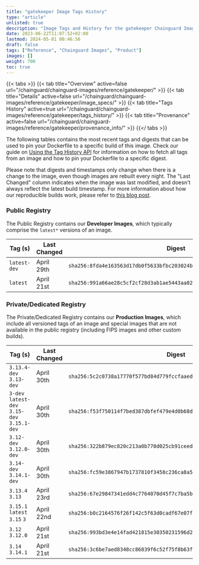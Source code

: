 ```yaml
---
title: "gatekeeper Image Tags History"
type: "article"
unlisted: true
description: "Image Tags and History for the gatekeeper Chainguard Image"
date: 2023-06-22T11:07:52+02:00
lastmod: 2024-05-01 00:46:56
draft: false
tags: ["Reference", "Chainguard Images", "Product"]
images: []
weight: 700
toc: true
---
```


{{< tabs >}}
{{< tab title="Overview" active=false url="/chainguard/chainguard-images/reference/gatekeeper/" >}}
{{< tab title="Details" active=false url="/chainguard/chainguard-images/reference/gatekeeper/image_specs/" >}}
{{< tab title="Tags History" active=true url="/chainguard/chainguard-images/reference/gatekeeper/tags_history/" >}}
{{< tab title="Provenance" active=false url="/chainguard/chainguard-images/reference/gatekeeper/provenance_info/" >}}
{{</ tabs >}}

The following tables contains the most recent tags and digests that can be used to pin your Dockerfile to a specific build of this image. Check our guide on [Using the Tag History API](/chainguard/chainguard-images/using-the-tag-history-api/) for information on how to fetch all tags from an image and how to pin your Dockerfile to a specific digest.

Please note that digests and timestamps only change when there is a change to the image, even though images are rebuilt every night. The "Last Changed" column indicates when the image was last modified, and doesn't always reflect the latest build timestamp. For more information about how our reproducible builds work, please refer to [this blog post](https://www.chainguard.dev/unchained/reproducing-chainguards-reproducible-image-builds).

### Public Registry
The Public Registry contains our **Developer Images**, which typically comprise the `latest*` versions of an image.

| Tag (s)       | Last Changed | Digest                                                                    |
|---------------|--------------|---------------------------------------------------------------------------|
|  `latest-dev` | April 29th   | `sha256:8fda4e163563d17db0f5633bfbc203024b348da4bb4c5ce34876bc91e02de90e` |
|  `latest`     | April 21st   | `sha256:991a66ae28c5cf2cf28d3ab1ae5443aa02e9cf23f83f4e49706236d8299682eb` |


### Private/Dedicated Registry
The Private/Dedicated Registry contains our **Production Images**, which include all versioned tags of an image and special images that are not available in the public registry (including FIPS images and other custom builds).

| Tag (s)                                       | Last Changed | Digest                                                                    |
|-----------------------------------------------|--------------|---------------------------------------------------------------------------|
|  `3.13.4-dev` `3.13-dev`                      | April 30th   | `sha256:5c2c0738a17770f577bd84d779fccfaaeda3f58d9d8b505795c8a84bb4b8a50d` |
|  `3-dev` `latest-dev` `3.15-dev` `3.15.1-dev` | April 30th   | `sha256:f53f750114f7bed387dbfef479e4d0b68d3002257fdf4d26ba5a358fe91bfdf1` |
|  `3.12-dev` `3.12.0-dev`                      | April 30th   | `sha256:322b879ec820c213a0b770d025cb91ceed3a3cd149e4e498dc6f7524357a8ff0` |
|  `3.14-dev` `3.14.1-dev`                      | April 30th   | `sha256:fc59e3867947b1737810f3458c236ca8a51af4d725080371078bd7739a614a76` |
|  `3.13.4` `3.13`                              | April 23rd   | `sha256:67e29847341edd4c7764070d45f7c7ba5b3780c07f2cd7bad757fc5e4b56b0bc` |
|  `3.15.1` `latest` `3.15` `3`                 | April 22nd   | `sha256:b0c2164576f26f142c5f63d0cadf67e07fb5ec31ca025f836a2ad62278e0ef62` |
|  `3.12` `3.12.0`                              | April 21st   | `sha256:993bd3e4e14fad421815e30350231596d21f5095a5883fe2f4e7672d5e462a83` |
|  `3.14` `3.14.1`                              | April 21st   | `sha256:3c6be7aed8348cc86839f6c52f75f8b63ffe62516f7d7ea6eddae237173b440c` |

